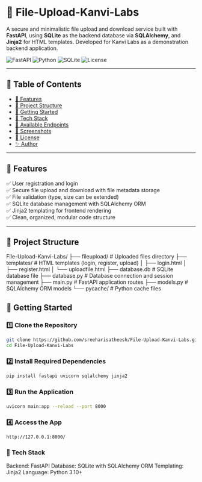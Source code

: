 # 📂 File-Upload-Kanvi-Labs

A secure and minimalistic file upload and download service built with **FastAPI**, using **SQLite** as the backend database via **SQLAlchemy**, and **Jinja2** for HTML templates. Developed for Kanvi Labs as a demonstration backend application.

![FastAPI](https://img.shields.io/badge/FastAPI-0.110+-009688?logo=fastapi)
![Python](https://img.shields.io/badge/Python-3.10+-3776AB?logo=python)
![SQLite](https://img.shields.io/badge/SQLite-3.0+-003B57?logo=sqlite)
![License](https://img.shields.io/badge/License-MIT-blue.svg)

---

## 📖 Table of Contents

- [📂 Features](#-features)
- [📁 Project Structure](#-project-structure)
- [🚀 Getting Started](#-getting-started)
- [📝 Tech Stack](#-tech-stack)
- [📌 Available Endpoints](#-available-endpoints)
- [📸 Screenshots](#-screenshots)
- [📄 License](#-license)
- [✨ Author](#-author)

---

## 📂 Features

✅ User registration and login  
✅ Secure file upload and download with file metadata storage  
✅ File validation (type, size can be extended)  
✅ SQLite database management with SQLAlchemy ORM  
✅ Jinja2 templating for frontend rendering  
✅ Clean, organized, modular code structure  

---

## 📁 Project Structure

File-Upload-Kanvi-Labs/ ├── fileupload/ # Uploaded files directory 
├── templates/ # HTML templates (login, register, upload) │ 
    ├── login.html │ 
    ├── register.html │ 
    └── uploadfile.html 
├── database.db # SQLite database file 
├── database.py # Database connection and session management 
├── main.py # FastAPI application routes 
├── models.py # SQLAlchemy ORM models 
└── pycache/ # Python cache files


## 🚀 Getting Started

### 1️⃣ Clone the Repository

```bash
git clone https://github.com/sreeharisatheesh/File-Upload-Kanvi-Labs.git
cd File-Upload-Kanvi-Labs
```


### 2️⃣ Install Required Dependencies

```bash
pip install fastapi uvicorn sqlalchemy jinja2
```



### 3️⃣ Run the Application

```bash
uvicorn main:app --reload --port 8000
```


### 4️⃣ Access the App

```bash
http://127.0.0.1:8000/
```


### 📝 Tech Stack

Backend: FastAPI
Database: SQLite with SQLAlchemy ORM
Templating: Jinja2
Language: Python 3.10+



